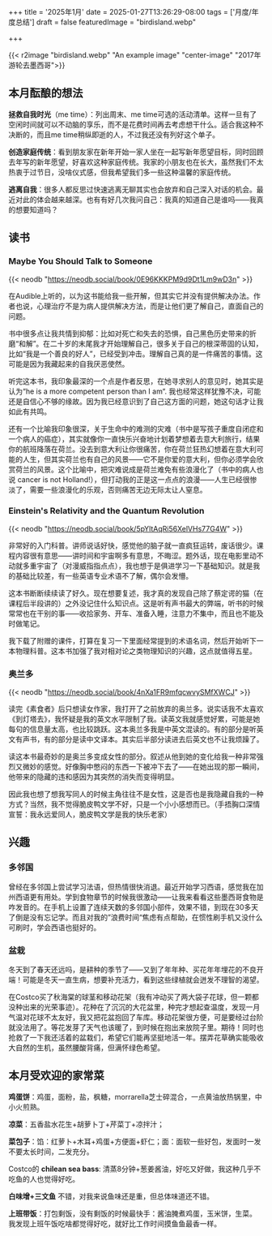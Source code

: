 +++
title = '2025年1月'
date = 2025-01-27T13:26:29-08:00
tags = ['月度/年度总结']
draft = false
featuredImage = "birdisland.webp"

+++

{{< r2image "birdisland.webp" "An example image" "center-image" "2017年游轮去墨西哥">}}

## 本月酝酿的想法

**拯救自我时光**（me time）：列出周末、me time可选的活动清单。这样一旦有了空闲时间就可以不动脑的享乐，而不是花费时间再去考虑想干什么。适合我这种不决断的，而且me time稍纵即逝的人，不过我还没有列好这个单子。

**创造家庭传统**：看到朋友家在新年开始一家人坐在一起写新年愿望目标，同时回顾去年写的新年愿望，好喜欢这种家庭传统。我家的小朋友也在长大，虽然我们不太热衷于过节日，没啥仪式感，但我希望我们多一些这种温馨的家庭传统。

**逃离自我**：很多人都反思过快速逃离无聊其实也会放弃和自己深入对话的机会。最近对此的体会越来越深。也有有好几次我问自己：我真的知道自己是谁吗——我真的想要知道吗？

## 读书

### Maybe You Should Talk to Someone
{{< neodb "https://neodb.social/book/0E96KKKPM9d9Dt1Lm9wD3n" >}}


在Audible上听的，以为这书能给我一些开解，但其实它并没有提供解决办法。作者也说，心理治疗不是为病人提供解决方法，而是让他们更了解自己，直面自己的问题。

书中很多点让我共情到抑郁：比如对死亡和失去的恐惧，自己黑色历史带来的折磨“和解”。在二十岁的末尾我才开始理解自己，很多关于自己的根深蒂固的认知，比如“我是一个善良的好人”，已经受到冲击。理解自己真的是一件痛苦的事情。这可能是因为我藏起来的自我厌恶使然。

听完这本书，我印象最深的一个点是作者反思，在她寻求别人的意见时，她其实是认为“he is a more competent person than I am“. 我也经常这样犹豫不决，可能还是自信心不够的缘故。因为我已经意识到了自己这方面的问题，她这句话才让我如此有共鸣。

还有一个比喻我印象很深，关于生命中的难测的灾难（书中是写孩子重度自闭症和一个病人的癌症），其实就像你一直快乐兴奋地计划着梦想着去意大利旅行，结果你的航班降落在荷兰。没去到意大利让你很痛苦，你在荷兰狂热幻想着在意大利可能的人生，但其实荷兰也有自己的风景——它不是你爱的意大利，但你必须学会欣赏荷兰的风景。这个比喻中，把灾难说成是荷兰难免有些浪漫化了（书中的病人也说 cancer is not Holland!），但打动我的正是这一点点的浪漫——人生已经很惨淡了，需要一些浪漫化的乐观，否则痛苦无边无际太让人窒息。

### Einstein's Relativity and the Quantum Revolution
{{< neodb "https://neodb.social/book/5pYltAqRi56XelVHs77G4W" >}}


非常好的入门科普。讲师说话好快，感觉他的脑子就一直疯狂运转，废话很少。课程内容很有意思——讲时间和宇宙啊多有意思，不晦涩。题外话，现在电影里动不动就多重宇宙了（对漫威指指点点），我也想于是俱进学习一下基础知识。就是我的基础比较差，有一些英语专业术语不了解，偶尔会发懵。

这本书断断续续读了好久。现在想要复述，我才真的发现自己除了蔡定谔的猫（在课程后半段讲的）之外没记住什么知识点。这是听有声书最大的弊端，听书的时候常常也在干别的事——收拾家务、开车、准备入睡，注意力不集中，而且也不能及时做笔记。

我下载了附赠的课件，打算在复习一下里面经常提到的术语名词，然后开始听下一本物理科普。这本书加强了我对相对论之类物理知识的兴趣，这点就值得五星。

### 奥兰多
{{< neodb "https://neodb.social/book/4nXa1FR9mfqcwvySMfXWCJ" >}}

读完《素食者》后只想读女作家，我打开了之前放弃的奥兰多。说实话我不太喜欢《到灯塔去》，我怀疑是我的英文水平限制了我。读英文我就感觉好累，可能是她每句的信息量太高，也比较跳跃。这本奥兰多我是中英文混读的。有的部分是听英文有声书，有的部分是读中文译本。其实后半部分读进去后英文也不让我烦躁了。

读这本书最奇妙的是奥兰多变成女性的部分。叙述从他到她的变化给我一种非常强烈又微妙的感觉。好像胸中憋闷的东西一下被冲下去了——在她出现的那一瞬间，他带来的隐藏的违和感因为其突然的消失而变得明显。

因此我也想了想我写同人的时候主角往往不是女性，这是否也是我隐藏自我的一种方式？当然，我不觉得脆皮鸭文学不好，只是一个小小感想而已。（手捂胸口深情宣誓：我永远爱同人，脆皮鸭文学是我的快乐老家）

## 兴趣

### 多邻国

曾经在多邻国上尝试学习法语，但热情很快消退。最近开始学习西语，感觉我在加州西语更有用处。学到食物章节的时候我很激动——让我来看看这些墨西哥食物是咋发音的。在手机上设置了连续天数的多邻国小部件，效果不错，到现在30多天了倒是没有忘记学。而且对我的”浪费时间“焦虑有点帮助，在惯性刷手机又没什么可刷时，学会西语也挺好的。

### 盆栽

冬天到了春天还远吗，是耕种的季节了——又到了年年种、买花年年埋花的不良开端！可能是冬天一直生病，想要补充活力，看到这些绿植就会迸发不理智的渴望。

在Costco买了秋海棠的球茎和移动花架（我有冲动买了两大袋子花球，但一颗都没种出来的光荣事迹）。花种在了沉沉的大花盆里，种完才想起查温度，发现一月气温对花球不太友好，我又把花盆抱回了车库。移动花架很方便，可是要经过台阶就没法用了。等花发芽了天气也该暖了，到时候在抱出来放院子里。期待！同时也抢救了一下我还活着的盆栽们，希望它们能再坚挺地活一年。摆弄花草确实能吸收大自然的生机，虽然腰酸背痛，但满怀绿色希望。



## 本月受欢迎的家常菜

__鸡蛋饼__：鸡蛋，面粉，盐，枫糖，morrarella芝士碎混合，一点黄油放热锅里，中小火煎熟。

__凉菜__：五香盐水花生+胡萝卜丁+芹菜丁+凉拌汁； 

__菜包子__：馅：红萝卜+木耳+鸡蛋+方便面+虾仁；面：面软一些好包，发面时一发不要太长时间，二发充分。

Costco的 __chilean sea bass__: 清蒸8分钟+葱姜酱油，好吃又好做，我这种几乎不吃鱼的人也觉得好吃。

__白味增+三文鱼__ 不错，对我来说鱼味还是重，但总体味道还不错。

__上班带饭__：打包剩饭，没有剩饭的时候最快手：酱油腌煮鸡蛋，玉米饼，生菜。
我发现上班午饭吃啥都觉得好吃，就好比工作时间摸鱼鱼最香一样。




